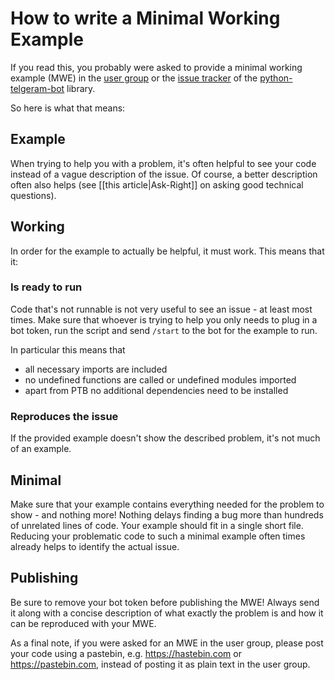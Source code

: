 # How to write a Minimal Working Example

If you read this, you probably were asked to provide a minimal working example (MWE) in the [user group](https://t.me/pythontelegrambotgroup) or the [issue tracker](https://github.com/python-telegram-bot/python-telegram-bot/issues) of the [python-telgeram-bot](https://python-telegram-bot.org) library.

So here is what that means:

## Example

When trying to help you with a problem, it's often helpful to see your code instead of a vague description of the issue. Of course, a better description often also helps (see [[this article|Ask-Right]] on asking good technical questions).

## Working
In order for the example to actually be helpful, it must work. This means that it:

### Is ready to run
Code that's not runnable is not very useful to see an issue - at least most times. Make sure that whoever is trying to help you only needs to plug in a bot token, run the script and send `/start` to the bot for the example to run.

In particular this means that

* all necessary imports are included
* no undefined functions are called or undefined modules imported
* apart from PTB no additional dependencies need to be installed

### Reproduces the issue
If the provided example doesn't show the described problem, it's not much of an example.

## Minimal
Make sure that your example contains everything needed for the problem to show - and nothing more! Nothing delays finding a bug more than hundreds of unrelated lines of code. Your example should fit in a single short file. Reducing your problematic code to such a minimal example often times already helps to identify the actual issue.

## Publishing
Be sure to remove your bot token before publishing the MWE!
Always send it along with a concise description of what exactly the problem is and how it can be reproduced with your MWE.

As a final note, if you were asked for an MWE in the user group, please post your code using a pastebin, e.g. https://hastebin.com or https://pastebin.com, instead of posting it as plain text in the user group.